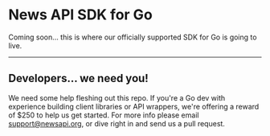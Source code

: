 # News API SDK for Go
Coming soon... this is where our officially supported SDK for Go is going to live.

***

## Developers... we need you!
We need some help fleshing out this repo. If you're a Go dev with experience building client libraries or API wrappers, we're offering a reward of $250 to help us get started. For more info please email support@newsapi.org, or dive right in and send us a pull request.
